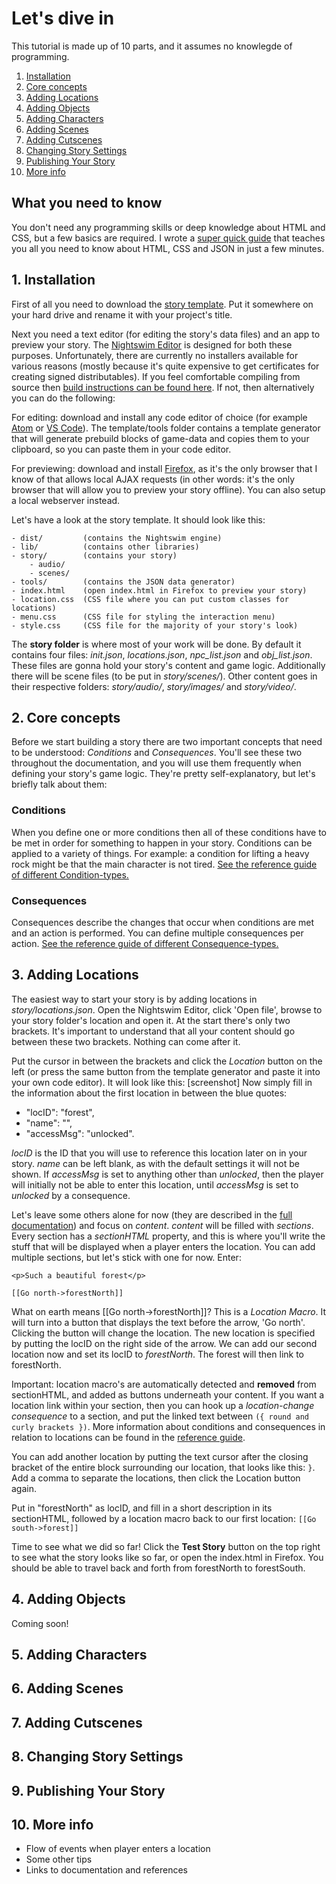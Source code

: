 # Let's dive in
This tutorial is made up of 10 parts, and it assumes no knowlegde of programming.
1. [Installation](#chap1)
2. [Core concepts](#chap2)
3. [Adding Locations](#chap3)
4. [Adding Objects](#chap4)
5. [Adding Characters](#chap5)
6. [Adding Scenes](#chap6)
7. [Adding Cutscenes](#chap7)
8. [Changing Story Settings](#chap8)
9. [Publishing Your Story](#chap9)
10. [More info](#chap10)

## What you need to know
You don't need any programming skills or deep knowledge about HTML and CSS, but a few basics are required. I wrote a [super quick guide](https://github.com/MadRoutine/Nightswim-Docs/blob/master/Super%20Quick%20Technical%20Guide.md) that teaches you all you need to know about HTML, CSS and JSON in just a few minutes.

<a id="chap1"></a>
## 1. Installation

First of all you need to download the [story template](https://github.com/MadRoutine/Nightswim-Story-Template). Put it somewhere on your hard drive and rename it with your project's title.

Next you need a text editor (for editing the story's data files) and an app to preview your story. The [Nightswim Editor](https://github.com/MadRoutine/Nightswim-Editor) is designed for both these purposes. Unfortunately, there are currently no installers available for various reasons (mostly because it's quite expensive to get certificates for creating signed distributables). If you feel comfortable compiling from source then [build instructions can be found here](https://github.com/MadRoutine/Nightswim-Editor/blob/master/README.md). If not, then alternatively you can do the following:

For editing: download and install any code editor of choice (for example [Atom](https://atom.io/) or [VS Code](https://code.visualstudio.com/)). The template/tools folder contains a template generator that will generate prebuild blocks of game-data and copies them to your clipboard, so you can paste them in your code editor.

For previewing: download and install [Firefox](https://www.mozilla.org/en-US/firefox/new/), as it's the only browser that I know of that allows local AJAX requests (in other words: it's the only browser that will allow you to preview your story offline). You can also setup a local webserver instead.

Let's have a look at the story template. It should look like this:
```
- dist/         (contains the Nightswim engine)
- lib/          (contains other libraries)
- story/        (contains your story)
    - audio/
    - scenes/
- tools/        (contains the JSON data generator)
- index.html    (open index.html in Firefox to preview your story)
- location.css  (CSS file where you can put custom classes for locations)
- menu.css      (CSS file for styling the interaction menu)
- style.css     (CSS file for the majority of your story's look)
```
The **story folder** is where
most of your work will be done. By default it contains four files: *init.json*,
*locations.json*, *npc_list.json* and *obj_list.json*. These files are gonna hold
your story's content and game logic. Additionally there will be scene files (to
be put in *story/scenes/*). Other content goes in their respective folders: *story/audio/*,
*story/images/* and *story/video/*.

<a id="chap2"></a>
## 2. Core concepts
Before we start building a story there are two important concepts that need to
be understood: *Conditions* and *Consequences*. You'll see these two throughout
the documentation, and you will use them frequently when defining your story's
game logic. They're pretty self-explanatory, but let's briefly talk about them:
### Conditions
When you define one or more conditions then all of these conditions have to be met
in order for something to happen in your story. Conditions can be applied to a
variety of things. For example: a condition for lifting a heavy rock might be
that the main character is not tired. [See the reference guide of different Condition-types.](https://github.com/MadRoutine/Nightswim-Docs/blob/master/Reference%20Guide%20-%20Conditions.md)
### Consequences
Consequences describe the changes that occur when conditions are met and an
action is performed. You can define multiple consequences per action.
[See the reference guide of different Consequence-types.](https://github.com/MadRoutine/Nightswim-Docs/blob/master/Reference%20Guide%20-%20Consequences.md)

<a id="chap3"></a>
## 3. Adding Locations
The easiest way to start your story is by adding locations in
*story/locations.json*. Open the Nightswim Editor, click 'Open file', browse to your
story folder's location and open it. At the start there's only two brackets.
It's important to understand that all your content should go between these two
brackets. Nothing can come after it.

Put the cursor in between the brackets and
click the *Location* button on the left (or press the same button from the
template generator and paste it into your own code editor). It will look like
this:
[screenshot]
Now simply fill in the information about the first location in between the blue
quotes:
- "locID": "forest",
- "name": "",
- "accessMsg": "unlocked".

*locID* is the ID that you will use to reference this location later on in your
story. *name* can be left blank, as with the default settings it will not be
shown. If *accessMsg* is set to anything other than *unlocked*, then the player
will initially not be able to enter this location, until *accessMsg* is set to
*unlocked* by a consequence.

Let's leave some others alone for now (they are described in the [full documentation](https://github.com/MadRoutine/Nightswim-Docs/blob/master/Reference%20Guide%20-%20Main%20Components.md))
and focus on *content*. *content* will be filled with *sections*. Every section
has a *sectionHTML* property, and this is where you'll write the stuff that
will be displayed when a player enters the location. You can add multiple
sections, but let's stick with one for now. Enter:

`<p>Such a beautiful forest</p>`

`[[Go north->forestNorth]]`

What on earth means [[Go north->forestNorth]]? This is a *Location Macro*. It will
turn into a button that displays the text before the arrow, 'Go north'. Clicking the button
will change the location. The new location is specified by putting the locID on
the right side of the arrow. We can add our second location now and set its locID to
*forestNorth*. The forest will then link to forestNorth.

Important: location macro's are automatically detected and **removed** from sectionHTML, and added as
buttons underneath your content. If you want a location link within your
section, then you can hook up a *location-change consequence* to a section, and put the
linked text between `({ round and curly brackets })`. More information about conditions and consequences in relation to locations can be found in the [reference guide](https://github.com/MadRoutine/Nightswim-Docs/blob/master/Reference%20Guide%20-%20Main%20Components.md).

You can add another location by putting the text cursor after the closing
bracket of the entire block surrounding our location, that looks like this: `}`.
Add a comma to separate the locations, then click the Location button again.

Put in "forestNorth" as locID, and fill in a short description in its
sectionHTML, followed by a location macro back to our first location: `[[Go
south->forest]]`

Time to see what we did so far! Click the **Test Story** button on the top right to see what the story looks like so far, or open the index.html in Firefox. You should be able to travel back and forth from forestNorth to forestSouth.

<a id="chap4"></a>
## 4. Adding Objects
Coming soon!
<a id="chap5"></a>
## 5. Adding Characters
<a id="chap6"></a>
## 6. Adding Scenes
<a id="chap7"></a>
## 7. Adding Cutscenes
<a id="chap8"></a>
## 8. Changing Story Settings
<a id="chap9"></a>
## 9. Publishing Your Story
<a id="chap10"></a>
## 10. More info
- Flow of events when player enters a location
- Some other tips
- Links to documentation and references